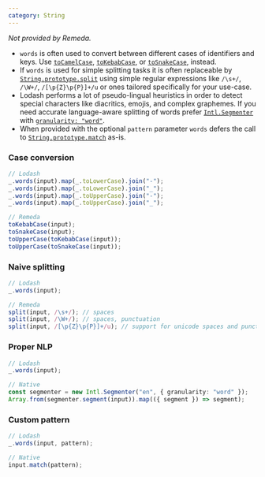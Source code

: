 ```yaml
---
category: String
---
```


_Not provided by Remeda._

- `words` is often used to convert between different cases of identifiers and
  keys. Use [`toCamelCase`](/docs#toCamelCase), [`toKebabCase`](/docs#toKebabCase),
  or [`toSnakeCase`](/docs#toSnakeCase), instead.
- If `words` is used for simple splitting tasks it is often replaceable by [`String.prototype.split`](https://developer.mozilla.org/en-US/docs/Web/JavaScript/Reference/Global_Objects/String/split)
  using simple regular expressions like `/\s+/`, `/\W+/`, `/[\p{Z}\p{P}]+/u` or
  ones tailored specifically for your use-case.
- Lodash performs a lot of pseudo-lingual heuristics in order to detect special
  characters like diacritics, emojis, and complex graphemes. If you need
  accurate language-aware splitting of words prefer [`Intl.Segmenter`](https://developer.mozilla.org/en-US/docs/Web/JavaScript/Reference/Global_Objects/Intl/Segmenter)
  with [`granularity: "word"`](https://developer.mozilla.org/en-US/docs/Web/JavaScript/Reference/Global_Objects/Intl/Segmenter/Segmenter#word).
- When provided with the optional `pattern` parameter `words` defers the call to
  [`String.prototype.match`](https://developer.mozilla.org/en-US/docs/Web/JavaScript/Reference/Global_Objects/String/match)
  as-is.

### Case conversion

```ts
// Lodash
_.words(input).map(_.toLowerCase).join("-");
_.words(input).map(_.toLowerCase).join("_");
_.words(input).map(_.toUpperCase).join("-");
_.words(input).map(_.toUpperCase).join("_");

// Remeda
toKebabCase(input);
toSnakeCase(input);
toUpperCase(toKebabCase(input));
toUpperCase(toSnakeCase(input));
```

### Naive splitting

```ts
// Lodash
_.words(input);

// Remeda
split(input, /\s+/); // spaces
split(input, /\W+/); // spaces, punctuation
split(input, /[\p{Z}\p{P}]+/u); // support for unicode spaces and punctuation.
```

### Proper NLP

```ts
// Lodash
_.words(input);

// Native
const segmenter = new Intl.Segmenter("en", { granularity: "word" });
Array.from(segmenter.segment(input)).map(({ segment }) => segment);
```

### Custom pattern

```ts
// Lodash
_.words(input, pattern);

// Native
input.match(pattern);
```
